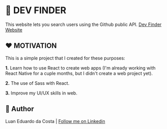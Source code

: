 # :mag_right: DEV FINDER

This website lets you search users using the Github public API. [Dev Finder Website](https://luanedcosta.github.io/dev-finder)

## :heart: MOTIVATION

This is a simple project that I created for these purposes:

**1.** Learn how to use React to create web apps (I'm already working with React Native for a cuple months, but I didn't create a web project yet).

**2.** The use of Sass with React.

**3.** Improve my UI/UX skills in web.

## :man: Author

Luan Eduardo da Costa | [Follow me on Linkedin](https://www.linkedin.com/in/luaneducosta/)
